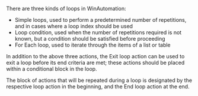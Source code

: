 There are three kinds of loops in WinAutomation:

* Simple loops, used to perform a predetermined number of repetitions, and in cases where a loop index should be used
* Loop condition, used when the number of repetitions required is not known, but a condition should be satisfied before proceeding
* For Each loop, used to iterate through the items of a list or table

In addition to the above three actions, the Exit loop action can be used to exit a loop before its end criteria are met; these actions should be placed within a conditional block in the loop.

The block of actions that will be repeated during a loop is designated by the respective loop action in the beginning, and the End loop action at the end.
